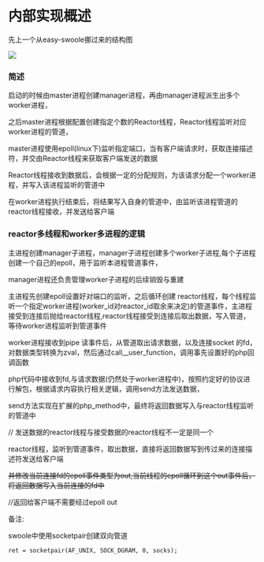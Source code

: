 # 内部实现概述

先上一个从easy-swoole挪过来的结构图

![](http://static.zybuluo.com/Lancelot2014/xpatz2wxco47xrzi5xc3keni/structure.png)

### 简述

启动的时候由master进程创建manager进程，再由manager进程派生出多个worker进程，

之后master进程根据配置创建指定个数的Reactor线程，Reactor线程监听对应worker进程的管道，

master进程使用epoll\(linux下\)监听指定端口，当有客户端请求时，获取连接描述符，并交由Reactor线程来获取客户端发送的数据

Reactor线程接收到数据后，会根据一定的分配规则，为该请求分配一个worker进程，并写入该进程监听的管道中

在worker进程执行结束后，将结果写入自身的管道中，由监听该进程管道的reactor线程接收，并发送给客户端

### reactor多线程和worker多进程的逻辑

主进程创建manager子进程，manager子进程创建多个worker子进程,每个子进程创建一个自己的epoll，用于监听本进程管道事件，

manager进程还负责管理worker子进程的后续销毁与重建

主进程先创建epoll设置好对端口的监听，之后循环创建 reactor线程，每个线程监听一个指定worker进程\(worker\_id对reactor\_id取余来决定\)的管道事件，主进程接受到连接后抛给reactor线程,reactor线程接受到连接后取出数据，写入管道，等待worker进程监听到管道事件

worker进程接收到pipe 读事件后，从管道取出请求数据，以及连接socket 的fd，对数据类型转换为zval，然后通过call\_\_user\_function，调用事先设置好的php回调函数

php代码中接收到fd,与请求数据\(仍然处于worker进程中\)，按照约定好的协议进行解包，根据请求内容执行相关逻辑，调用send方法发送数据，

send方法实现在扩展的php\_method中，最终将返回数据写入与reactor线程监听的管道中

// 发送数据的reactor线程与接受数据的reactor线程不一定是同一个

reactor线程，监听到管道事件，取出数据，直接将返回数据写到传过来的连接描述符发送给客户端

~~并修改当前连接fd的epoll事件类型为out,当前线程的epoll循环到这个out事件后，将返回数据写入当前连接的fd中~~

//返回给客户端不需要经过epoll out

备注:

swoole中使用socketpair创建双向管道

```
ret = socketpair(AF_UNIX, SOCK_DGRAM, 0, socks);
```



